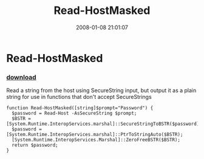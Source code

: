 ﻿---
pid:            104
parent:         0
children:       
poster:         Joel Bennett
title:          Read-HostMasked
date:           2008-01-08 21:01:07
description:    Read a string from the host using SecureString input, but output it as a plain string for use in functions that don't accept SecureStrings
format:         posh
---

# Read-HostMasked

### [download](104.ps1)  

Read a string from the host using SecureString input, but output it as a plain string for use in functions that don't accept SecureStrings

```posh
function Read-HostMasked([string]$prompt="Password") {
  $password = Read-Host -AsSecureString $prompt; 
  $BSTR = [System.Runtime.InteropServices.marshal]::SecureStringToBSTR($password);
  $password = [System.Runtime.InteropServices.marshal]::PtrToStringAuto($BSTR);
  [System.Runtime.InteropServices.Marshal]::ZeroFreeBSTR($BSTR);
  return $password;
}

```
